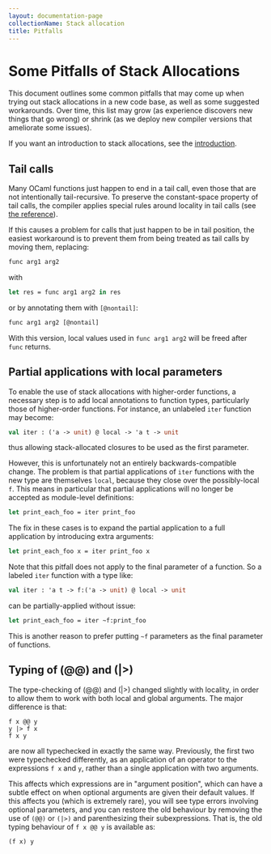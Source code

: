 ```yaml
---
layout: documentation-page
collectionName: Stack allocation
title: Pitfalls
---
```

# Some Pitfalls of Stack Allocations

This document outlines some common pitfalls that may come up when
trying out stack allocations in a new code base, as well as some
suggested workarounds. Over time, this list may grow (as experience
discovers new things that go wrong) or shrink (as we deploy new
compiler versions that ameliorate some issues).

If you want an introduction to stack allocations, see the
[introduction](../intro).

## Tail calls

Many OCaml functions just happen to end in a tail call, even those
that are not intentionally tail-recursive. To preserve the
constant-space property of tail calls, the compiler applies special
rules around locality in tail calls (see [the
reference](../reference)).

If this causes a problem for calls that just happen to be in tail
position, the easiest workaround is to prevent them from being
treated as tail calls by moving them, replacing:

```ocaml
func arg1 arg2
```

with

```ocaml
let res = func arg1 arg2 in res
```

or by annotating them with `[@nontail]`:

```ocaml
func arg1 arg2 [@nontail]
```

With this version, local values used in `func arg1 arg2` will be freed
after `func` returns.

## Partial applications with local parameters

To enable the use of stack allocations with higher-order functions, a
necessary step is to add local annotations to function types,
particularly those of higher-order functions. For instance, an
unlabeled `iter` function may become:

```ocaml
val iter : ('a -> unit) @ local -> 'a t -> unit
```

thus allowing stack-allocated closures to be used as the first
parameter.

However, this is unfortunately not an entirely backwards-compatible
change. The problem is that partial applications of `iter` functions
with the new type are themselves `local`, because they close
over the possibly-local `f`. This means in particular that partial
applications will no longer be accepted as module-level definitions:

```ocaml
let print_each_foo = iter print_foo
```

The fix in these cases is to expand the partial application to a full
application by introducing extra arguments:

```ocaml
let print_each_foo x = iter print_foo x
```

Note that this pitfall does not apply to the final parameter of a
function. So a labeled `iter` function with a type like:
```ocaml
val iter : 'a t -> f:('a -> unit) @ local -> unit
```
can be partially-applied without issue:
```ocaml
let print_each_foo = iter ~f:print_foo
```
This is another reason to prefer putting `~f` parameters as the final
parameter of functions.

## Typing of (@@) and (|>)

The type-checking of (@@) and (|>) changed slightly with locality,
in order to allow them to work with both
local and global arguments. The major difference is that:

    f x @@ y
    y |> f x
    f x y

are now all typechecked in exactly the same way. Previously, the
first two were typechecked differently, as an application of an
operator to the expressions `f x` and `y`, rather than a single
application with two arguments.

This affects which expressions are in "argument position", which can
have a subtle effect on when optional arguments are given their
default values. If this affects you (which is extremely rare), you
will see type errors involving optional parameters, and you can
restore the old behaviour by removing the use of `(@@)` or `(|>)` and
parenthesizing their subexpressions. That is, the old typing behaviour
of `f x @@ y` is available as:

    (f x) y
